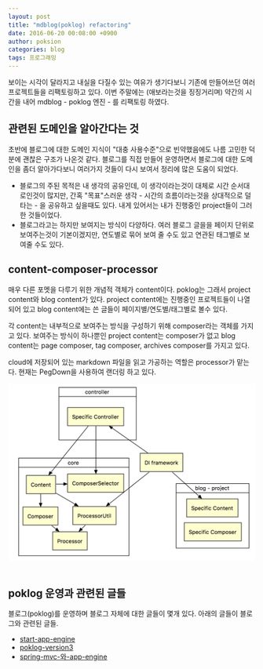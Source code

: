 ```yaml
---
layout: post
title: "mdblog(poklog) refactoring"
date: 2016-06-20 00:08:00 +0900
author: poksion
categories: blog
tags: 프로그래밍
---
```


보이는 시각이 달라지고 내실을 다질수 있는 여유가 생기다보니 기존에 만들어쓰던 여러 프로젝트들을 리팩토링하고 있다. 이번 주말에는 (애보라는것을 징징거리며) 약간의 시간을 내어 mdblog - poklog 엔진 - 를 리팩토링 하였다.

관련된 도메인을 알아간다는 것
----------------------

초반에 블로그에 대한 도메인 지식이 "대충 사용수준"으로 빈약했음에도 나름 고민한 덕분에 괜찮은 구조가 나온것 같다. 블로그를 직접 만들어 운영하면서 블로그에 대한 도메인을 좀더 알아가다보니 여러가지 것들이 다시 보여서 정리에 많은 도움이 되었다.

 * 블로그의 주된 목적은 내 생각의 공유인데, 이 생각이라는것이 대체로 시간 순서대로인것이 많지만, 간혹 "목표"스러운 생각 - 시간의 흐름이라는것을 상대적으로 덜 타는 - 을 공유하고 싶을때도 있다. 내게 있어서는 내가 진행중인 project들이 그러한 것들이었다.
 * 블로그라고는 하지만 보여지는 방식이 다양하다. 여러 블로그 글을을 페이지 단위로 보여주는것이 기본이겠지만, 연도별로 묶어 보여 줄 수도 있고 연관된 태그별로 보여줄 수도 있다.

content-composer-processor
--------------------------

매우 다른 포멧을 다루기 위한 개념적 객체가 content이다. poklog는 그래서 project content와 blog content가 있다. project content에는 진행중인 프로젝트들이 나열되어 있고 blog content에는 쓴 글들이 페이지별/연도별/태그별로 볼수 있다.

각 content는 내부적으로 보여주는 방식을 구성하기 위해 composer라는 객체를 가지고 있다. 보여주는 방식이 하나뿐인 project content는 composer가 없고 blog content는 page composer, tag composer, archives composer를 가지고 있다.

cloud에 저장되어 있는 markdown 파일을 읽고 가공하는 역할은 processor가 맡는다. 현재는 PegDown을 사용하여 랜더링 하고 있다.

<div align="center"><img src="/assets/img/post/poksion-net-modules.png" /></div>

<br/> 

poklog 운영과 관련된 글들
-------------------

블로그(poklog)를 운영하며 블로그 자체에 대한 글들이 몇개 있다. 아래의 글들이 블로그와 관련된 글들.

 * [start-app-engine](/blog/2013/07/09/start-app-engine.html)
 * [poklog-version3](/blog/2014/01/06/poklog-version3.html)
 * [spring-mvc-와-app-engine](/blog/2014/05/08/spring-mvc-와-app-engine.html)

